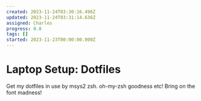 ```yaml
---
created: 2023-11-24T03:30:16.496Z
updated: 2023-11-24T03:31:14.636Z
assigned: Charles
progress: 0.8
tags: []
started: 2023-11-23T00:00:00.000Z
---
```


# Laptop Setup: Dotfiles

Get my dotfiles in use by msys2 zsh. oh-my-zsh goodness etc! Bring on the font madness!
